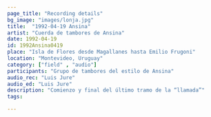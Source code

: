 ```yaml
---
page_title: "Recording details"
bg_image: "images/lonja.jpg"
title:  "1992-04-19 Ansina"  
artist: "Cuerda de tambores de Ansina"  
date: 1992-04-19  
id: 1992Ansina0419
place: "Isla de Flores desde Magallanes hasta Emilio Frugoni"  
location: "Montevideo, Uruguay"  
category: ["field" , "audio"]  
participants: "Grupo de tambores del estilo de Ansina"  
audio_rec: "Luis Jure"  
audio_ed: "Luis Jure"  
description: "Comienzo y final del último tramo de la “llamada”"  
tags:  

---
```

